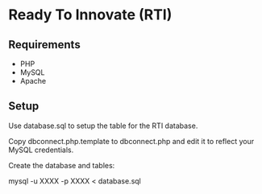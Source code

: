 # Ready To Innovate (RTI)

## Requirements
*  PHP
*  MySQL
* Apache

## Setup
Use database.sql to setup the table for the RTI database.

Copy dbconnect.php.template to dbconnect.php and edit it to reflect your MySQL credentials.

Create the database and tables:

mysql -u XXXX -p XXXX < database.sql
